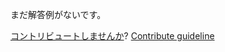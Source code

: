 
まだ解答例がないです。

[コントリビュートしませんか](https://github.com/BFEdev/BFE.dev-solutions/blob/main/question/tcp-vs-udp_ja.md)?  [Contribute guideline](https://github.com/BFEdev/BFE.dev-solutions#how-to-contribute)
